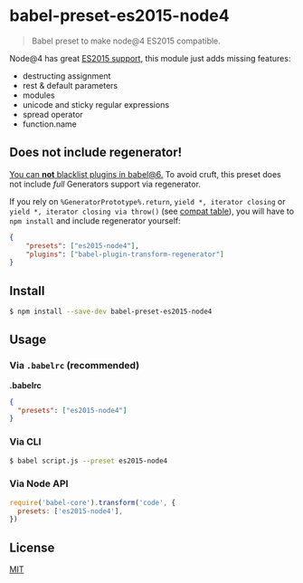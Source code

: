 # babel-preset-es2015-node4

> Babel preset to make node@4 ES2015 compatible.

Node@4 has great [ES2015 support](https://nodejs.org/en/docs/es6/),
this module just adds missing features:
- destructing assignment
- rest & default parameters
- modules
- unicode and sticky regular expressions
- spread operator
- function.name

## Does not include regenerator!
[You can **not** blacklist plugins in babel@6.](https://github.com/babel/babel/issues/3016) To avoid cruft, this preset does not include *full* Generators support via regenerator.

If you rely on `%GeneratorPrototype%.return`, `yield *, iterator closing` or `yield *, iterator closing via throw()` (see [compat table](https://kangax.github.io/compat-table/es6/#test-generators)), you will have to `npm install` and include regenerator yourself:

```json
{
	"presets": ["es2015-node4"],
	"plugins": ["babel-plugin-transform-regenerator"]
}
```

## Install

```sh
$ npm install --save-dev babel-preset-es2015-node4
```

## Usage

### Via `.babelrc` (recommended)

**.babelrc**

```json
{
  "presets": ["es2015-node4"]
}
```

### Via CLI

```sh
$ babel script.js --preset es2015-node4
```

### Via Node API

```javascript
require('babel-core').transform('code', {
  presets: ['es2015-node4'],
})
```

## License

[MIT](./LICENSE)
